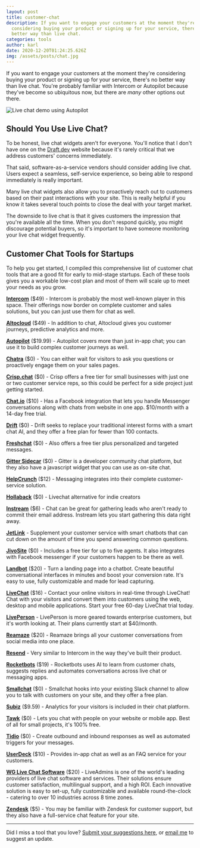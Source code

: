 ```yaml
---
layout: post
title: customer-chat
description: If you want to engage your customers at the moment they're
  considering buying your product or signing up for your service, there's no
  better way than live chat.
categories: tools
author: karl
date: 2020-12-20T01:24:25.626Z
img: /assets/posts/chat.jpg
---
```

If you want to engage your customers at the moment they're considering buying your product or signing up for your service, there's no better way than live chat. You're probably familiar with Intercom or Autopilot because they've become so ubiquitous now, but there are _many_ other options out there.

![Live chat demo using Autopilot](https://i.imgur.com/yyUjCLE.gif)

## Should You Use Live Chat?
To be honest, live chat widgets aren't for everyone. You'll notice that I don't have one on the [Draft.dev](https://draft.dev) website because it's rarely critical that we address customers' concerns immediately.

That said, software-as-a-service vendors should consider adding live chat. Users expect a seamless, self-service experience, so being able to respond immediately is really important.

Many live chat widgets also allow you to proactively reach out to customers based on their past interactions with your site. This is really helpful if you know it takes several touch points to close the deal with your target market.

The downside to live chat is that it gives customers the impression that you're available all the time. When you don't respond quickly, you might discourage potential buyers, so it's important to have someone monitoring your live chat widget frequently.

## Customer Chat Tools for Startups
To help you get started, I compiled this comprehensive list of customer chat tools that are a good fit for early to mid-stage startups. Each of these tools gives you a workable low-cost plan and most of them will scale up to meet your needs as you grow.

**[Intercom](https://www.intercom.com/)** ($49) - Intercom is probably the most well-known player in this space. Their offerings now border on complete customer and sales solutions, but you can just use them for chat as well.

**[Altocloud](https://www.altocloud.com/)** ($49) - In addition to chat, Altocloud gives you customer journeys, predictive analytics and more.

**[Autopilot](https://autopilothq.com/)** ($19.99) - Autopilot covers more than just in-app chat; you can use it to build complex customer journeys as well.

**[Chatra](https://chatra.io/)** ($0) - You can either wait for visitors to ask you questions or proactively engage them on your sales pages.

**[Crisp.chat](https://crisp.chat/en/)** ($0) - Crisp offers a free tier for small businesses with just one or two customer service reps, so this could be perfect for a side project just getting started.

**[Chat.io](https://www.chat.io/)** ($10) - Has a Facebook integration that lets you handle Messenger conversations along with chats from website in one app. $10/month with a 14-day free trial.

**[Drift](https://www.drift.com/)** ($0) - Drift seeks to replace your traditional interest forms with a smart chat AI, and they offer a free plan for fewer than 100 contacts.

**[Freshchat](https://www.freshchat.io/)** ($0) - Also offers a free tier plus personalized and targeted messages.

**[Gitter Sidecar](https://sidecar.gitter.im/)** ($0) - Gitter is a developer community chat platform, but they also have a javascript widget that you can use as on-site chat.

**[HelpCrunch](https://helpcrunch.com/)** ($12) - Messaging integrates into their complete customer-service solution.

**[Hollaback](https://hollabackapp.com/)** ($0) - Livechat alternative for indie creators

**[Instream](http://instream.io/en/)** ($6) - Chat can be great for gathering leads who aren't ready to commit their email address. Instream lets you start gathering this data right away.

**[JetLink](https://jetlink.io/)** - Supplement your customer service with smart chatbots that can cut down on the amount of time you spend answering common questions.

**[JivoSite](https://www.jivochat.com/)** ($0) - Includes a free tier for up to five agents. It also integrates with Facebook messenger if your customers happen to be there as well.

**[Landbot](https://landbot.io/)** ($20) - Turn a landing page into a chatbot. Create beautiful conversational interfaces in minutes and boost your conversion rate. It's easy to use, fully customizable and made for lead capturing.

**[LiveChat](https://www.livechatinc.com/)** ($16) - Contact your online visitors in real-time through LiveChat! Chat with your visitors and convert them into customers using the web, desktop and mobile applications. Start your free 60-day LiveChat trial today.

**[LivePerson](https://www.liveperson.com/)** - LivePerson is more geared towards enterprise customers, but it's worth looking at. Their plans currently start at $40/month.

**[Reamaze](https://www.reamaze.com/)** ($20) - Reamaze brings all your customer conversations from social media into one place.

**[Resend](https://resend.io/)** - Very similar to Intercom in the way they've built their product.

**[Rocketbots](https://rocketbots.io/)** ($19) - Rocketbots uses AI to learn from customer chats, suggests replies and automates conversations across live chat or messaging apps.

**[Smallchat](https://small.chat/)** ($0) - Smallchat hooks into your existing Slack channel to allow you to talk with customers on your site, and they offer a free plan.

**[Subiz](https://subiz.com/)** ($9.59) - Analytics for your visitors is included in their chat platform.

**[Tawk](https://www.tawk.to/)** ($0) - Lets you chat with people on your website or mobile app. Best of all for small projects, it's 100% free.

**[Tidio](https://www.tidiochat.com/)** ($0) - Create outbound and inbound responses as well as automated triggers for your messages.

**[UserDeck](https://userdeck.com/conversations)** ($10) - Provides in-app chat as well as an FAQ service for your customers.

**[WG Live Chat Software](https://www.liveadmins.com/)** ($20) - LiveAdmins is one of the world's leading providers of live chat software and services. Their solutions ensure customer satisfaction, multilingual support, and a high ROI. Each innovative solution is easy to set-up, fully customizable and available round-the-clock - catering to over 10 industries across 8 time zones.

**[Zendesk](https://www.zendesk.com/chat/)** ($5) - You may be familiar with Zendesk for customer support, but they also have a full-service chat feature for your site.

-----

Did I miss a tool that you love? [Submit your suggestions here](https://www.portablecto.com/tools/submit), or [email me](mailto:marketing@portablecto.com) to suggest an update.